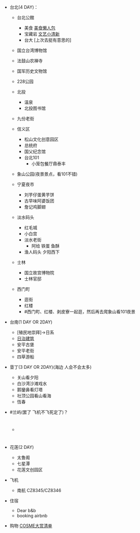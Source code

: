 * 台北(4 DAY)：
    * 台北公館
        * 美食 [美食懒人包](https://kenalice.tw/blog/post/43569784)
        * 宝藏岩 [文艺小清新](https://www.tripadvisor.com.tw/ShowUserReviews-g13808853-d2428715-r601772198-Treasure_Hill-Zhongzheng_District_Taipei.html)
        * 台大 [上次去挺有意思的]
    * 国立台湾博物馆
    * 法鼓山农禅寺
    * 国军历史文物馆
    * 228公园
    * 北投
        * 温泉
        * 北投图书馆   
    * 九份老街
    * 信义区
        * 松山文化创意园区
        * 总统府
        * 国父纪念馆
        * 台北101
            * 小笼包餐厅鼎泰丰
    * 象山公园(夜景景点，看101不错)
        
    * 宁夏夜市
        * 刘芋仔蛋黄芋饼
        * 古早味阿婆饭团
        * 詹记鸡脚翅
    * 淡水码头
        * 红毛城
        * 小白宫
        * 淡水老街
            * 阿给 铁蛋 鱼酥
        * 渔人码头 夕阳西下
    * 士林
        * 国立故宫博物院
        * 士林官邸
    * 西门町
        * 逛街
        * 红楼
    	* #西门町、红楼、剥皮寮一起逛，然后再去爬象山看101夜景

* 台南(1 DAY OR 2DAY)
    * [殖民地崇拜]->日系
    * [日治建筑](https://i.imgur.com/NjoUq8I.jpg)
    * 安平古堡
    * 安平老街
    * 四草游船

* 垦丁(3 DAY OR 2DAY)(海边 人会不会太多)
    * 关山看夕阳
    * 白沙湾沙滩戏水
    * 鹅鑾鼻看灯塔
    * 社顶公园看山看海
    * 恆春
* #兰屿(罢了 飞机不飞死定了)？
	* #
* 花莲(2 DAY)
    * 太鲁阁
    * 七星潭
    * 花莲文创园区

* 飞机
    * 南航 CZ8345/CZ8346

* 住宿
    * Dear b&b
    * booking
    airbnb
* 购物
    [COSME大赏清单](https://www.smzdm.com/list/70056985/)